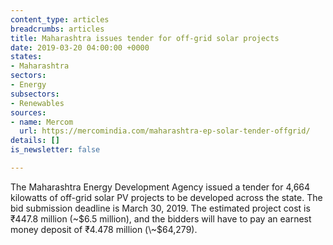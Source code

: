 ```yaml
---
content_type: articles
breadcrumbs: articles
title: Maharashtra issues tender for off-grid solar projects
date: 2019-03-20 04:00:00 +0000
states:
- Maharashtra
sectors:
- Energy
subsectors:
- Renewables
sources:
- name: Mercom
  url: https://mercomindia.com/maharashtra-ep-solar-tender-offgrid/
details: []
is_newsletter: false

---
```

The Maharashtra Energy Development Agency issued a tender for 4,664 kilowatts of off-grid solar PV projects to be developed across the state. The bid submission deadline is March 30, 2019. The estimated project cost is ₹447.8 million (\~$6.5 million), and the bidders will have to pay an earnest money deposit of ₹4.478 million (\~$64,279).
